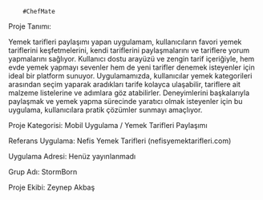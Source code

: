 

        #ChefMate
        
Proje Tanımı:  

Yemek tarifleri paylaşımı yapan uygulamam, kullanıcıların favori yemek tariflerini keşfetmelerini, kendi tariflerini paylaşmalarını ve tariflere yorum yapmalarını sağlıyor. 
Kullanıcı dostu arayüzü ve zengin tarif içeriğiyle, hem evde yemek yapmayı sevenler hem de yeni tarifler denemek isteyenler için ideal bir platform sunuyor.
Uygulamamızda, kullanıcılar yemek kategorileri arasından seçim yaparak aradıkları tarife kolayca ulaşabilir, tariflere ait malzeme listelerine ve adımlara göz atabilirler. 
Deneyimlerini başkalarıyla paylaşmak ve yemek yapma sürecinde yaratıcı olmak isteyenler için bu uygulama, kullanıcılara pratik çözümler sunmayı amaçlıyor.

Proje Kategorisi:
Mobil Uygulama / Yemek Tarifleri Paylaşımı

Referans Uygulama:
Nefis Yemek Tarifleri (nefisyemektarifleri.com)

Uygulama Adresi: Henüz yayınlanmadı

Grup Adı: StormBorn

Proje Ekibi:
Zeynep Akbaş
